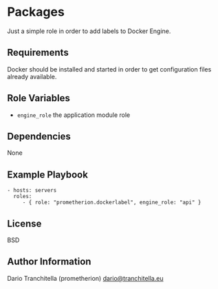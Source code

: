 Packages
=========
Just a simple role in order to add labels to Docker Engine.

Requirements
------------
Docker should be installed and started in order to get configuration files already available.

Role Variables
--------------
 - `engine_role` the application module role

Dependencies
------------
None

Example Playbook
----------------
    - hosts: servers
      roles:
         - { role: "prometherion.dockerlabel", engine_role: "api" }

License
-------
BSD

Author Information
------------------
Dario Tranchitella (prometherion)
<dario@tranchitella.eu>
